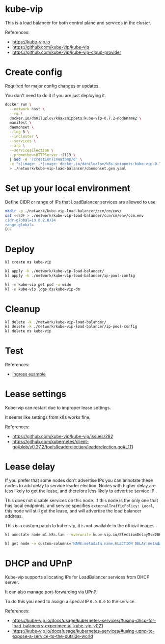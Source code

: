 
# kube-vip

This is a load balancer for both control plane and services in the cluster.

References:
- https://kube-vip.io
- https://github.com/kube-vip/kube-vip
- https://github.com/kube-vip/kube-vip-cloud-provider

# Create config

Required for major config changes or updates.

You don't need to do it if you are just deploying it.

```bash
docker run \
  --network host \
  --rm \
  docker.io/daniluzlov/k8s-snippets:kube-vip-0.7.2-nodename2 \
  manifest \
  daemonset \
  --log 5 \
  --inCluster \
  --services \
  --arp \
  --servicesElection \
  --prometheusHTTPServer :2113 \
  | sed -e '/creationTimestamp/d' \
  -e "s|image: .*|image: docker.io/daniluzlov/k8s-snippets:kube-vip-0.7.2-nodename3|" \
  > ./network/kube-vip-load-balancer/daemonset.gen.yaml
```

# Set up your local environment

Define CIDR or range of IPs that LoadBalancer services are allowed to use:

```bash
mkdir -p ./network/kube-vip-load-balancer/ccm/cm/env/
cat <<EOF > ./network/kube-vip-load-balancer/ccm/cm/env/ccm.env
cidr-global=10.0.2.0/24
range-global=
EOF
```

# Deploy

```bash
kl create ns kube-vip

kl apply -k ./network/kube-vip-load-balancer/
kl apply -k ./network/kube-vip-load-balancer/ip-pool-config

kl -n kube-vip get pod -o wide
kl -n kube-vip logs ds/kube-vip-ds
```

# Cleanup

```bash
kl delete -k ./network/kube-vip-load-balancer/
kl delete -k ./network/kube-vip-load-balancer/ip-pool-config
kl delete ns kube-vip
```

# Test

References:
- [ingress example](../../test/ingress/readme.md)

# Lease settings

Kube-vip can restart due to improper lease settings.

It seems like settings from k8s works fine.

References:
- https://github.com/kube-vip/kube-vip/issues/282
- https://github.com/kubernetes/client-go/blob/v0.27.2/tools/leaderelection/leaderelection.go#L111

# Lease delay

If you prefer that some nodes don't advertise IPs you can annotate
these nodes to add delay to service leader election.
Nodes with higher delay are less likely to get the lease,
and therefore less likely to advertise service IP.

This does not disable services on this node.
If this node is the only one that has local endpoints,
and service specifies `externalTrafficPolicy: Local`,
this node will still get the lease, and will advertise the load balancer address.

This is a custom patch to kube-vip, it is not available in the official images.

```bash
kl annotate node m1.k8s.lan --overwrite kube-vip.io/ElectionDelayMs=200

kl get node -o custom-columns='NAME:metadata.name,ELECTION DELAY:metadata.annotations.kube-vip\.io/ElectionDelayMs'
```

# DHCP and UPnP

Kube-vip supports allocating IPs for LoadBalancer services from DHCP server.

It can also manage port-forwarding via UPnP.

To do this you need to assign a special IP `0.0.0.0` to the service.

References:
- https://kube-vip.io/docs/usage/kubernetes-services/#using-dhcp-for-load-balancers-experimental-kube-vip-v021
- https://kube-vip.io/docs/usage/kubernetes-services/#using-upnp-to-expose-a-service-to-the-outside-world
